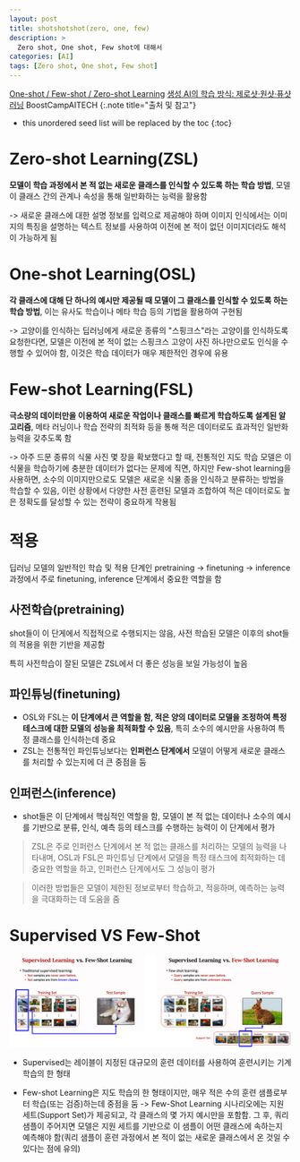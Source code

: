 ```yaml
---
layout: post
title: shotshotshot(zero, one, few)
description: > 
  Zero shot, One shot, Few shot에 대해서
categories: [AI]
tags: [Zero shot, One shot, Few shot]
---
```

[One-shot / Few-shot / Zero-shot Learning](https://velog.io/@nomaday/n-shot-learning)
[생성 AI의 학습 방식: 제로샷·원샷·퓨샷 러닝](https://velog.io/@euisuk-chung/%EC%83%9D%EC%84%B1-AI%EC%9D%98-%ED%95%99%EC%8A%B5-%EB%B0%A9%EC%8B%9D-%EC%A0%9C%EB%A1%9C%EC%83%B7%EC%9B%90%EC%83%B7%ED%93%A8%EC%83%B7-%EB%9F%AC%EB%8B%9D)
BoostCampAITECH
{:.note title="출처 및 참고"}

* this unordered seed list will be replaced by the toc
{:toc}

# Zero-shot Learning(ZSL)
**모델이 학습 과정에서 본 적 없는 새로운 클래스를 인식할 수 있도록 하는 학습 방법**, 모델이 클래스 간의 관계나 속성을 통해 일반화하는 능력을 활용함

-> 새로운 클래스에 대한 설명 정보를 입력으로 제공해야 하며 이미지 인식에서는 이미지의 특징을 설명하는 텍스트 정보를 사용하여 이전에 본 적이 없던 이미지더라도 해석이 가능하게 됨

# One-shot Learning(OSL)
**각 클래스에 대해 단 하나의 예시만 제공될 때 모델이 그 클래스를 인식할 수 있도록 하는 학습 방법**, 이는 유사도 학습이나 메타 학습 등의 기법을 활용하여 구현됨

-> 고양이를 인식하는 딥러닝에게 새로운 종류의 "스핑크스"라는 고양이를 인식하도록 요청한다면, 모델은 이전에 본 적이 없는 스핑크스 고양이 사진 하나만으로도 인식을 수행할 수 있어야 함, 이것은 학습 데이터가 매우 제한적인 경우에 유용

# Few-shot Learning(FSL)
**극소량의 데이터만을 이용하여 새로운 작업이나 클래스를 빠르게 학습하도록 설계된 알고리즘**, 메타 러닝이나 학습 전략의 최적화 등을 통해 적은 데이터로도 효과적인 일반화 능력을 갖추도록 함

-> 아주 드문 종류의 식물 사진 몇 장을 확보했다고 할 때, 전통적인 지도 학습 모델은 이 식물을 학습하기에 충분한 데이터가 없다는 문제에 직면, 하지만 Few-shot learning을 사용하면, 소수의 이미지만으로도 모델은 새로운 식물 종을 인식하고 분류하는 방법을 학습할 수 있음, 이런 상황에서 다양한 사전 훈련된 모델과 조합하여 적은 데이터로도 높은 정확도를 달성할 수 있는 전략이 중요하게 작용됨

# 적용
딥러닝 모델의 일반적인 학습 및 적용 단계인 pretraining -> finetuning -> inference 과정에서 주로 finetuning, inference 단계에서 중요한 역할을 함

## 사전학습(pretraining)
shot들이 이 단게에서 직접적으로 수행되지는 않음, 사전 학습된 모델은 이후의 shot들의 적용을 위한 기반을 제공함

특히 사전학습이 잘된 모델은 ZSL에서 더 좋은 성능을 보일 가능성이 높음

## 파인튜닝(finetuning)
- OSL와 FSL는 **이 단계에서 큰 역할을 함, 적은 양의 데이터로 모델을 조정하여 특정 테스크에 대한 모델의 성능을 최적화할 수 있음**, 특히 소수의 예시만을 사용하여 특정 클래스를 인식하는데 중요
- ZSL는 전통적인 파인튜닝보다는 **인퍼런스 단계에서** 모델이 어떻게 새로운 클래스를 처리할 수 있는지에 더 큰 중점을 둠

## 인퍼런스(inference)
- shot들은 이 단계에서 핵심적인 역할을 함, 모델이 본 적 없는 데이터나 소수의 예시를 기반으로 분류, 인식, 예측 등의 테스크를 수행하는 능력이 이 단계에서 평가

> ZSL은 주로 인퍼런스 단계에서 본 적 없는 클래스를 처리하는 모델의 능력을 나타내며, OSL과 FSL은 파인튜닝 단계에서 모델을 특정 태스크에 최적화하는 데 중요한 역할을 하고, 인퍼런스 단계에서도 그 성능이 평가

> 이러한 방법들은 모델이 제한된 정보로부터 학습하고, 적응하며, 예측하는 능력을 극대화하는 데 도움을 줌

# Supervised VS Few-Shot
![image.png](/assets/img/2025/shot.png)

- Supervised는 레이블이 지정된 대규모의 훈련 데이터를 사용하여 훈련시키는 기계 학습의 한 형태

- Few-shot Learning은 지도 학습의 한 형태이지만, 매우 적은 수의 훈련 샘플로부터 학습(또는 검증)하는데 중점을 둠 -> Few-Shot Learning 시나리오에는 지원 세트(Support Set)가 제공되고, 각 클래스의 몇 가지 예시만을 포함함. 그 후, 쿼리 샘플이 주어지면 모델은 지원 세트를 기반으로 이 샘플이 어떤 클래스에 속하는지 예측해야 함(쿼리 샘플이 훈련 과정에서 본 적이 없는 새로운 클래스에서 온 것일 수 있다는 점에 유의)

